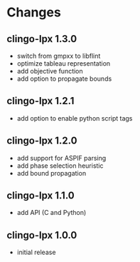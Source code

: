 # Changes

## clingo-lpx 1.3.0

* switch from gmpxx to libflint
* optimize tableau representation
* add objective function
* add option to propagate bounds

## clingo-lpx 1.2.1

* add option to enable python script tags

## clingo-lpx 1.2.0

* add support for ASPIF parsing
* add phase selection heuristic
* add bound propagation

## clingo-lpx 1.1.0
* add API (C and Python)

## clingo-lpx 1.0.0
* initial release

